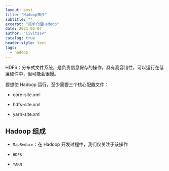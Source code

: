 ```yaml
---
layout: post
title: "Hadoop简介"
subtitle: ""
excerpt: "简单介绍Hadoop"
date: 2021-02-07
author: "Civitasv"
catalog: true
header-style: text
tags:
  - hadoop
---
```


HDFS：分布式文件系统，是负责信息保存的操作，具有高容错性，可以运行在低廉硬件中，但可能会很慢。

要想使 Hadoop 运行，至少需要三个核心配置文件：

- core-site.xml

- hdfs-site.xml

- yarn-site.xml

## Hadoop 组成

- `MapReduce`：在 Hadoop 开发过程中，我们仅关注于该操作

- `HDFS`

- `YARN`
